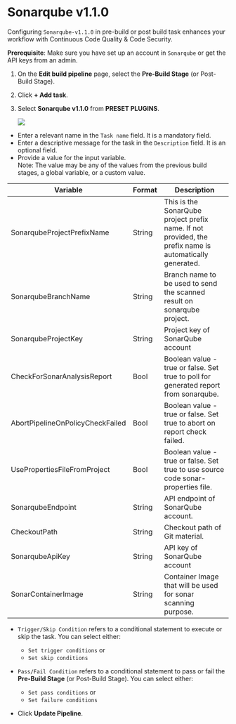 # Sonarqube v1.1.0

Configuring `Sonarqube-v1.1.0` in pre-build or post build task enhances your workflow with Continuous Code Quality & Code Security.

**Prerequisite**: Make sure you have set up an account in `Sonarqube` or get the API keys from an admin.

1. On the **Edit build pipeline** page, select the **Pre-Build Stage** (or Post-Build Stage).
2. Click **+ Add task**.
3. Select **Sonarqube v1.1.0** from **PRESET PLUGINS**.

    ![](https://devtron-public-asset.s3.us-east-2.amazonaws.com/plugins/sonarqube-v1.1.0.jpeg)

* Enter a relevant name in the `Task name` field. It is a mandatory field.
* Enter a descriptive message for the task in the `Description` field. It is an optional field.
* Provide a value for the input variable.<br/> Note: The value may be any of the values from the previous build stages, a global variable, or a custom value.

 | Variable | Format | Description |
| ---- | ---- | ---- |
| SonarqubeProjectPrefixName | String | This is the SonarQube project prefix name. If not provided, the prefix name is automatically generated. |
| SonarqubeBranchName | String | Branch name to be used to send the scanned result on sonarqube project. |
| SonarqubeProjectKey | String | Project key of SonarQube account |
| CheckForSonarAnalysisReport | Bool | Boolean value - true or false. Set true to poll for generated report from sonarqube. |
| AbortPipelineOnPolicyCheckFailed | Bool | Boolean value - true or false. Set true to abort on report check failed. |
| UsePropertiesFileFromProject | Bool | Boolean value - true or false. Set true to use source code sonar-properties file. |
| SonarqubeEndpoint | String | API endpoint of SonarQube account. |
| CheckoutPath | String | Checkout path of Git material. |
| SonarqubeApiKey | String | API key of SonarQube account |
| SonarContainerImage | String | Container Image that will be used for sonar scanning purpose. |

* `Trigger/Skip Condition` refers to a conditional statement to execute or skip the task. You can select either:<ul><li>`Set trigger conditions` or</li><li>`Set skip conditions`</li></ul> 
* `Pass/Fail Condition` refers to a conditional statement to pass or fail the **Pre-Build Stage** (or Post-Build Stage). You can select either:<ul><li>`Set pass conditions` or</li><li>`Set failure conditions`</li></ul> 

* Click **Update Pipeline**.
